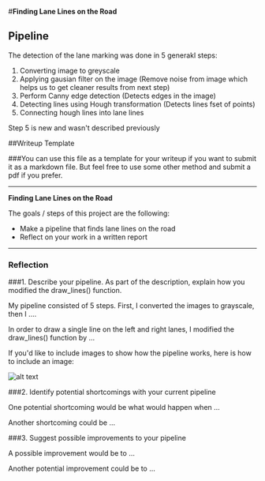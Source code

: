 #**Finding Lane Lines on the Road** 

## Pipeline

The detection of the lane marking was done in 5 generakl steps:
1. Converting image to greyscale
2. Applying gausian filter on the image 
(Remove noise from image which helps us to get cleaner results from next step)
3. Perform Canny edge detection
(Detects edges in the image) 
4. Detecting lines using Hough transformation
(Detects lines fset of points)
5. Connecting hough lines into lane lines


Step 5 is new and wasn't described previously


##Writeup Template

###You can use this file as a template for your writeup if you want to submit it as a markdown file. But feel free to use some other method and submit a pdf if you prefer.

---

**Finding Lane Lines on the Road**

The goals / steps of this project are the following:
* Make a pipeline that finds lane lines on the road
* Reflect on your work in a written report


[//]: # (Image References)

[image1]: ./examples/grayscale.jpg "Grayscale"

---

### Reflection

###1. Describe your pipeline. As part of the description, explain how you modified the draw_lines() function.

My pipeline consisted of 5 steps. First, I converted the images to grayscale, then I .... 

In order to draw a single line on the left and right lanes, I modified the draw_lines() function by ...

If you'd like to include images to show how the pipeline works, here is how to include an image: 

![alt text][image1]


###2. Identify potential shortcomings with your current pipeline


One potential shortcoming would be what would happen when ... 

Another shortcoming could be ...


###3. Suggest possible improvements to your pipeline

A possible improvement would be to ...

Another potential improvement could be to ...
